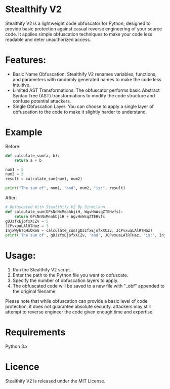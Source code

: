 # Stealthify V2

Stealthify V2 is a lightweight code obfuscator for Python, designed to provide basic protection against casual reverse engineering of your source code.
It applies simple obfuscation techniques to make your code less readable and deter unauthorized access.

# Features:
- Basic Name Obfuscation: Stealthify V2 renames variables, functions, and parameters with randomly generated names to make the code less intuitive.
- Limited AST Transformations: The obfuscator performs basic Abstract Syntax Tree (AST) transformations to modify the code structure and confuse potential attackers.
- Single Obfuscation Layer: You can choose to apply a single layer of obfuscation to the code to make it slightly harder to understand.

# Example
Before:
```python
def calculate_sum(a, b):
    return a + b

num1 = 5
num2 = 3
result = calculate_sum(num1, num2)

print("The sum of", num1, "and", num2, "is:", result)
```
After:
```python
# Obfuscated With Stealthify V2 By Sirmilann
def calculate_sum(GPsNnNxMeahbjiH, WgvHnWsqZTEHvfs):
    return GPsNnNxMeahbjiH + WgvHnWsqZTEHvfs
gDJzfxEjofxXCZv = 5
JCPvxuaLAlRTHaz = 3
InjxWyhTqHxOReG = calculate_sum(gDJzfxEjofxXCZv, JCPvxuaLAlRTHaz)
print('The sum of', gDJzfxEjofxXCZv, 'and', JCPvxuaLAlRTHaz, 'is:', InjxWyhTqHxOReG)
```


# Usage:
1. Run the Stealthify V2 script.
2. Enter the path to the Python file you want to obfuscate.
3. Specify the number of obfuscation layers to apply.
4. The obfuscated code will be saved to a new file with "_obf" appended to the original filename.

Please note that while obfuscation can provide a basic level of code protection, it does not guarantee absolute security.
attackers may still attempt to reverse engineer the code given enough time and expertise.

# Requirements
Python 3.x

# Licence
Stealthify V2 is released under the MIT License.

